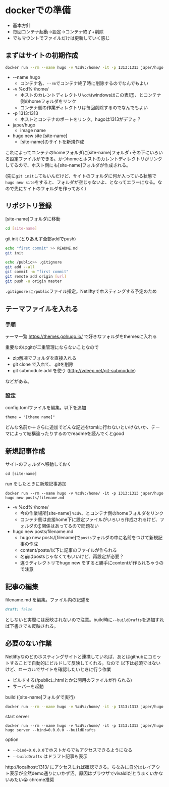 <!-- 
hugo new site <name>
\hugo\<name>
にサイトの雛形

テーマ
\hugo\<name>\themes\ 
でgit clone

\hugo\<name>
で
hugo server -t athena --bind=0.0.0.0 #--bind=0.0.0.0で別のホストからもアクセスok
http://localhost:1313 

\hugo\<naem>\public
に出力 -->



# dockerでの準備

 * 基本方針
 * 毎回コンテナ起動→設定→コンテナ終了+削除
 * でもマウントでファイルだけは更新していく感じ



## まずはサイトの初期作成

```sh
docker run --rm --name hugo -v %cd%:/home/ -it -p 1313:1313 japer/hugo hugo new site [site-name]
```

 * --name hugo
    * コンテナ名、`--rm`でコンテナ終了時に削除するのでなんでもよい
 * -v %cd%:/home/
    * ホストのカレントディレクトリ`%cd%`(windowsはこの表記)、とコンテナ側のhomeフォルダをリンク
    * コンテナ側の作業ディレクトリは毎回削除するのでなんでもよい
 * -p 1313:1313
    * ホストとコンテナのポートをリンク。hugoは1313がデフォ？
 * japer/hugo
    * image name
 * hugo new site [site-name]
    * [site-name]のサイトを新規作成

これによってコンテナのhomeフォルダに[site-name]フォルダ+その下にいろいろ設定ファイルができる。かつhomeとホストのカレントディレクトリがリンクしてるので、ホスト側にも[site-name]フォルダが作成される。

(先に`git init`してもいんだけど、サイトのフォルダに何か入っている状態で```hugo new site```をすると、フォルダが空じゃないよ、となってエラーになる。なので先にサイトのフォルダを作っておく）


## リポジトリ登録
[site-name]フォルダに移動
```sh
cd [site-name]
```
git init (とりあえず全部addでpush)
```sh
echo "first commit" >> README.md
git init

echo /public>> .gitignore
git add --all
git commit -m "first commit"
git remote add origin [url]
git push -u origin master
```
`.gitignore` に`/public`ファイル指定。Netliftyでホスティングする予定のため

## テーマファイルを入れる

### 手順

テーマ一覧 https://themes.gohugo.io/ で好きなフォルダをthemesに入れる

重要なのはgitが二重管理にならないことなので
 * zip解凍でフォルダを直接入れる
 * git clone で入れて、.gitを削除
 * git submodule add を使う  (http://vdeep.net/git-submodule)

などがある。

### 設定
config.tomlファイルを編集。以下を追加
```
theme = "[theme name]"
```
どんな名前か＋さらに追加でどんな記述をtomlに行わないといけないか、テーマによって結構違ったりするのでreadmeを読んでくとgood

## 新規記事作成
サイトのフォルダへ移動しておく
```
cd [site-name]
```
run をしたときに新規記事追加
```
docker run --rm --name hugo -v %cd%:/home/ -it -p 1313:1313 japer/hugo hugo new posts/filename.md
```
 * -v %cd%:/home/
    * 今の作業場所[site-name] `%cd%`、とコンテナ側のhomeフォルダをリンク
    * コンテナ側は直接home下に設定ファイルがいろいろ作成されるけど、フォルダの↕関係はあってるので問題ない
* hugo new posts/filename.md
    * hugo new posts/[filename]で`posts`フォルダの中に名前をつけて新規記事の作成
    * content/posts/以下に記事のファイルが作られる
    * 名前はpostsじゃなくてもいいけど、再設定が必要？
    * 違うディレクトリでhugo new をすると勝手にcontentが作られちゃうので注意

## 記事の編集
filename.md を編集。ファイル内の記述を
```md
draft: false
```
としないと実際には反映されないので注意。build時に`--buildDrafts`を追加すれば下書きでも反映される。

## 必要のない作業
Netliftyなのどのホスティングサイトと連携していれば、あとはgithubにコミットすることで自動的にビルドして反映してくれる。なので 以下は必須ではないけど、ローカルでサイトを確認したいときに行う作業
 * ビルドする(/publicにhtmlとか公開用のファイルが作られる)
 * サーバーを起動


build ([site-name]フォルダで実行)
```sh
docker run --rm --name hugo -v %cd%:/home/ -it -p 1313:1313 japer/hugo hugo
```
start server
```
docker run --rm --name hugo -v %cd%:/home/ -it -p 1313:1313 japer/hugo hugo server --bind=0.0.0.0 --buildDrafts
```
option
 * `--bind=0.0.0.0`でホストからでもアクセスできるようになる
 * `--buildDrafts` はドラフト記事も表示
 <!-- *   --theme=hugo_theme_robust -->
 <!-- * `--watch` リアルタイムの反映を有効 -->
<!--  --workdir="/home/"  -->
 http://localhost:1313/ にアクセスしれば確認できる。ちなみに自分はレイアウト表示が全然demo通りにいかず沼。原因はブラウザでvivaldiだとうまくいかないみたい😭 chrome推奨